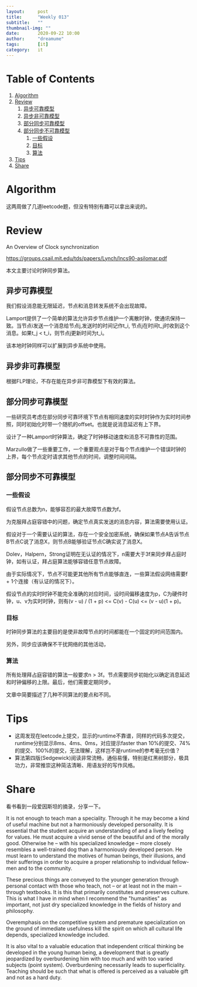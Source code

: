 ```yaml
---
layout:     post
title:      "Weekly 013"
subtitle:   ""
thumbnail-img: ""
date:       2020-09-22 10:00
author:     "dreamume"
tags: 		[it]
category:   it
---
```


# Table of Contents

1.  [Algorithm](#org5ddbcf9)
2.  [Review](#orge79cd4e)
    1.  [异步可靠模型](#org47c6c26)
    2.  [异步非可靠模型](#org62f7548)
    3.  [部分同步可靠模型](#org0116ff4)
    4.  [部分同步不可靠模型](#org69ec451)
        1.  [一些假设](#org782c7ae)
        2.  [目标](#orgaa3d00e)
        3.  [算法](#orgfb551d1)
3.  [Tips](#orgd9593b7)
4.  [Share](#org0d13bb3)


<a id="org5ddbcf9"></a>

# Algorithm

这两周做了几道leetcode题，但没有特别有趣可以拿出来说的。


<a id="orge79cd4e"></a>

# Review

An Overview of Clock synchronization

<https://groups.csail.mit.edu/tds/papers/Lynch/lncs90-asilomar.pdf>

本文主要讨论时钟同步算法。


<a id="org47c6c26"></a>

## 异步可靠模型

我们假设消息能无限延迟，节点和消息转发系统不会出现故障。

Lamport提供了一个简单的算法允许异步节点维护一个离散时钟，使通讯保持一致。当节点i发送一个消息给节点j,发送时的时间记作t_i, 节点j在时间t_j时收到这个消息。如果t_j < t_i，则节点j更新时间为t_i。

该本地时钟同样可以扩展到异步系统中使用。


<a id="org62f7548"></a>

## 异步非可靠模型

根据FLP理论，不存在能在异步非可靠模型下有效的算法。


<a id="org0116ff4"></a>

## 部分同步可靠模型

一些研究员考虑在部分同步可靠环境下节点有相同速度的实时时钟作为实时时间参照，同时初始化时带一个随机的offset。也就是说消息延迟有上下界。

设计了一种Lamport时钟算法，确定了时钟移动速度和消息不可靠性的范围。

Marzullo做了一些重要工作，一个重要观点是对于每个节点维护一个错误时钟的上界，每个节点定时请求其他节点的时间，调整时间间隔。


<a id="org69ec451"></a>

## 部分同步不可靠模型


<a id="org782c7ae"></a>

### 一些假设

假设节点总数为n，能够容忍的最大故障节点数为f。

为克服拜占庭容错中的问题，确定节点真实发送的消息内容，算法需要使用认证。

假设对于一个需要认证的算法，存在一个安全加密系统，确保如果节点A告诉节点B节点C说了消息X，则节点B能够验证节点C确实说了消息X。

Dolev，Halpern，Strong证明在无认证的情况下，n需要大于3f来同步拜占庭时钟，如有认证，拜占庭算法能够容错任意节点故障。

由于实际情况下，节点不可能更其他所有节点能够直连，一些算法假设网络需要f + 1个连接（有认证的情况下）。

假设节点的实时时钟不能完全准确的对应时间，设时间偏移速度为p，C为硬件时钟，u、v为实时时钟，则有(v - u) / (1 + p) <= C(v) - C(u) <= (v - u)(1 + p)。


<a id="orgaa3d00e"></a>

### 目标

时钟同步算法的主要目的是使非故障节点的时间都能在一个固定的时间范围内。

另外，同步应该确保不干扰网络的其他活动，


<a id="orgfb551d1"></a>

### 算法

所有处理拜占庭容错的算法一般要求n > 3f。节点需要同步初始化以确定消息延迟和时钟偏移的上限。最后，他们需要定期同步。

文章中简要描述了几种不同算法的要点和不同。


<a id="orgd9593b7"></a>

# Tips

-   这周发现在leetcode上提交，显示的runtime不靠谱，同样的代码多次提交，runtime分别显示8ms、4ms、0ms，对应提示faster than 10%的提交、74%的提交、100%的提交，无法理解，这样岂不是runtime的参考毫无价值？
-   算法第四版(Sedgewick)阅读非常流畅，通俗易懂，特别是红黑树部分，极具功力，非常推崇这种简洁清晰、用语友好的写作风格。


<a id="org0d13bb3"></a>

# Share

看书看到一段爱因斯坦的摘录，分享一下。

It is not enough to teach man a speciality. Through it he may become a kind of useful machine but not a harmoniously developed personality. It is essential that the student acquire an understanding of and a lively feeling for values. He must acquire a vivid sense of the beautiful and of the morally good. Otherwise he &#x2013; with his specialized knowledge &#x2013; more closely resembles a well-trained dog than a harmoniously developed person. He must learn to understand the motives of human beings, their illusions, and their sufferings in order to acquire a proper relationship to individual fellow-men and to the community.

These precious things are conveyed to the younger generation through personal contact with those who teach, not &#x2013; or at least not in the main &#x2013; through textbooks. It is this that primarily constitutes and preserves culture. This is what I have in mind when I recommend the "humanities" as important, not just dry specialized knowledge in the fields of history and philosophy.

Overemphasis on the competitive system and premature specialization on the ground of immediate usefulness kill the spirit on which all cultural life depends, specialized knowledge included.

It is also vital to a valuable education that independent critical thinking be developed in the young human being, a development that is greatly jeopardized by overburdening him with too much and with too varied subjects (point system). Overburdening necessarily leads to superficiality. Teaching should be such that what is offered is perceived as a valuable gift and not as a hard duty.

